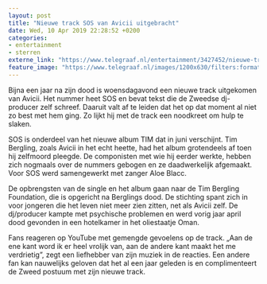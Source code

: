 ```yaml
---
layout: post
title: "Nieuwe track SOS van Avicii uitgebracht"
date: Wed, 10 Apr 2019 22:28:52 +0200
categories: 
- entertainment 
- sterren 
externe_link: "https://www.telegraaf.nl/entertainment/3427452/nieuwe-track-sos-van-avicii-uitgebracht"
feature_image: "https://www.telegraaf.nl/images/1200x630/filters:format(jpeg):quality(80)/cdn-kiosk-api.telegraaf.nl/48d151c4-5bcf-11e9-9a52-0218eaf05005.jpg"
---
```


<p class="intro">Bijna een jaar na zijn dood is woensdagavond een nieuwe track uitgekomen van Avicii. Het nummer heet SOS en bevat tekst die de Zweedse dj-producer zelf schreef. Daaruit valt af te leiden dat het op dat moment al niet zo best met hem ging. Zo lijkt hij met de track een noodkreet om hulp te slaken.</p> <p>SOS is onderdeel van het nieuwe album TIM dat in juni verschijnt. Tim Bergling, zoals Avicii in het echt heette, had het album grotendeels af toen hij zelfmoord pleegde. De componisten met wie hij eerder werkte, hebben zich nogmaals over de nummers gebogen en ze daadwerkelijk afgemaakt. Voor SOS werd samengewerkt met zanger Aloe Blacc.</p><p>De opbrengsten van de single en het album gaan naar de Tim Bergling Foundation, die is opgericht na Berglings dood. De stichting spant zich in voor jongeren die het leven niet meer zien zitten, net als Avicii zelf. De dj/producer kampte met psychische problemen en werd vorig jaar april dood gevonden in een hotelkamer in het oliestaatje Oman.</p><p>Fans reageren op YouTube met gemengde gevoelens op de track. „Aan de ene kant word ik er heel vrolijk van, aan de andere kant maakt het me verdrietig”, zegt een liefhebber van zijn muziek in de reacties. Een andere fan kan nauwelijks geloven dat het al een jaar geleden is en complimenteert de Zweed postuum met zijn nieuwe track.</p>
